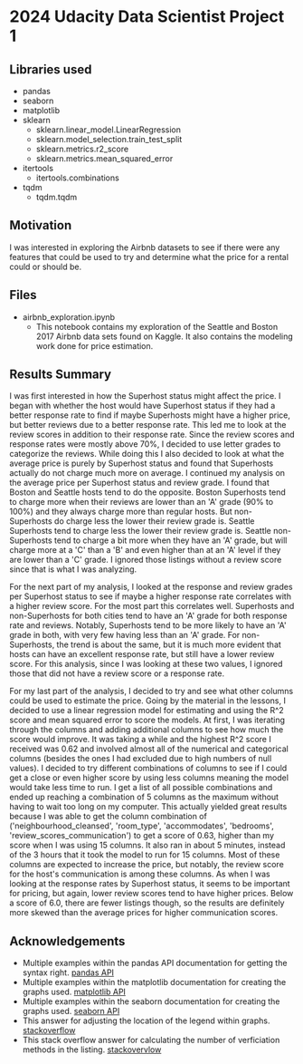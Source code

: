 # 2024 Udacity Data Scientist Project 1

## Libraries used

- pandas
- seaborn
- matplotlib
- sklearn
  - sklearn.linear_model.LinearRegression
  - sklearn.model_selection.train_test_split
  - sklearn.metrics.r2_score
  - sklearn.metrics.mean_squared_error
- itertools
  - itertools.combinations
- tqdm
  - tqdm.tqdm

## Motivation

I was interested in exploring the Airbnb datasets to see if there were any features that could be used to try and determine what the price for a rental could or should be.

## Files

- airbnb_exploration.ipynb
  - This notebook contains my exploration of the Seattle and Boston 2017 Airbnb data sets found on Kaggle. It also contains the modeling work done for price estimation.

## Results Summary

I was first interested in how the Superhost status might affect the price. I began with whether the host would have Superhost status if they had a better response rate to find if maybe Superhosts might have a higher price, but better reviews due to a better response rate. This led me to look at the review scores in addition to their response rate. Since the review scores and response rates were mostly above 70%, I decided to use letter grades to categorize the reviews. While doing this I also decided to look at what the average price is purely by Superhost status and found that Superhosts actually do not charge much more on average. I continued my analysis on the average price per Superhost status and review grade. I found that Boston and Seattle hosts tend to do the opposite. Boston Superhosts tend to charge more when their reviews are lower than an 'A' grade (90% to 100%) and they always charge more than regular hosts. But non-Superhosts do charge less the lower their review grade is. Seattle Superhosts tend to charge less the lower their review grade is. Seattle non-Superhosts tend to charge a bit more when they have an 'A' grade, but will charge more at a 'C' than a 'B' and even higher than at an 'A' level if they are lower than a 'C' grade. I ignored those listings without a review score since that is what I was analyzing.

For the next part of my analysis, I looked at the response and review grades per Superhost status to see if maybe a higher response rate correlates with a higher review score. For the most part this correlates well. Superhosts and non-Superhosts for both cities tend to have an 'A' grade for both response rate and reviews. Notably, Superhosts tend to be more likely to have an 'A' grade in both, with very few having less than an 'A' grade. For non-Superhosts, the trend is about the same, but it is much more evident that hosts can have an excellent response rate, but still have a lower review score. For this analysis, since I was looking at these two values, I ignored those that did not have a review score or a response rate.

For my last part of the analysis, I decided to try and see what other columns could be used to estimate the price. Going by the material in the lessons, I decided to use a linear regression model for estimating and using the R^2 score and mean squared error to score the models. At first, I was iterating through the columns and adding additional columns to see how much the score would improve. It was taking a while and the highest R^2 score I received was 0.62 and involved almost all of the numerical and categorical columns (besides the ones I had excluded due to high numbers of null values). I decided to try different combinations of columns to see if I could get a close or even higher score by using less columns meaning the model would take less time to run. I get a list of all possible combinations and ended up reaching a combination of 5 columns as the maximum without having to wait too long on my computer. This actually yielded great results because I was able to get the column combination of ('neighbourhood_cleansed', 'room_type', 'accommodates', 'bedrooms', 'review_scores_communication') to get a score of 0.63, higher than my score when I was using 15 columns. It also ran in about 5 minutes, instead of the 3 hours that it took the model to run for 15 columns. Most of these columns are expected to increase the price, but notably, the review score for the host's communication is among these columns. As when I was looking at the response rates by Superhost status, it seems to be important for pricing, but again, lower review scores tend to have higher prices. Below a score of 6.0, there are fewer listings though, so the results are definitely more skewed than the average prices for higher communication scores.

## Acknowledgements

- Multiple examples within the pandas API documentation for getting the syntax right. [pandas API](https://pandas.pydata.org/docs/reference/index.html)
- Multiple examples within the matplotlib documentation for creating the graphs used. [matplotlib API](https://matplotlib.org/stable/api/index.html)
- Multiple examples within the seaborn documentation for creating the graphs used. [seaborn API](https://seaborn.pydata.org/api.html)
- This answer for adjusting the location of the legend within graphs. [stackoverflow](https://stackoverflow.com/a/34579525)
- This stack overflow answer for calculating the number of verficiation methods in the listing. [stackovervlow](https://stackoverflow.com/a/52247415)
